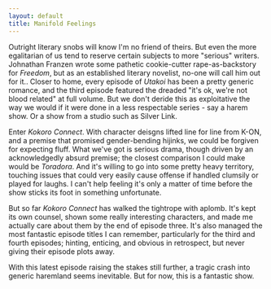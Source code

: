 ```yaml
---
layout: default
title: Manifold Feelings
---
```


Outright literary snobs will know I'm no friend of theirs. But even the more egalitarian of us tend to reserve certain subjects to more "serious" writers. Johnathan Franzen wrote some pathetic cookie-cutter rape-as-backstory for *Freedom*, but as an established literary novelist, no-one will call him out for it.. Closer to home, every episode of *Utakoi* has been a pretty generic romance, and the third episode featured the dreaded "it's ok, we're not blood related" at full volume. But we don't deride this as exploitative the way we would if it were done in a less respectable series - say a harem show. Or a show from a studio such as Silver Link.

Enter *Kokoro Connect*. With character deisgns lifted line for line from K-ON, and a premise that promised gender-bending hijinks, we could be forgiven for expecting fluff. What we've got is serious drama, though driven by an acknowledgedly absurd premise; the closest comparison I could make would be *Toradora*. And it's willing to go into some pretty heavy territory, touching issues that could very easily cause offense if handled clumsily or played for laughs. I can't help feeling it's only a matter of time before the show sticks its foot in something unfortunate.

But so far *Kokoro Connect* has walked the tightrope with aplomb. It's kept its own counsel, shown some really interesting characters, and made me actually care about them by the end of episode three. It's also managed the most fantastic episode titles I can remember, particularly for the third and fourth episodes; hinting, enticing, and obvious in retrospect, but never giving their episode plots away.

With this latest episode raising the stakes still further, a tragic crash into generic haremland seems inevitable. But for now, this is a fantastic show.
